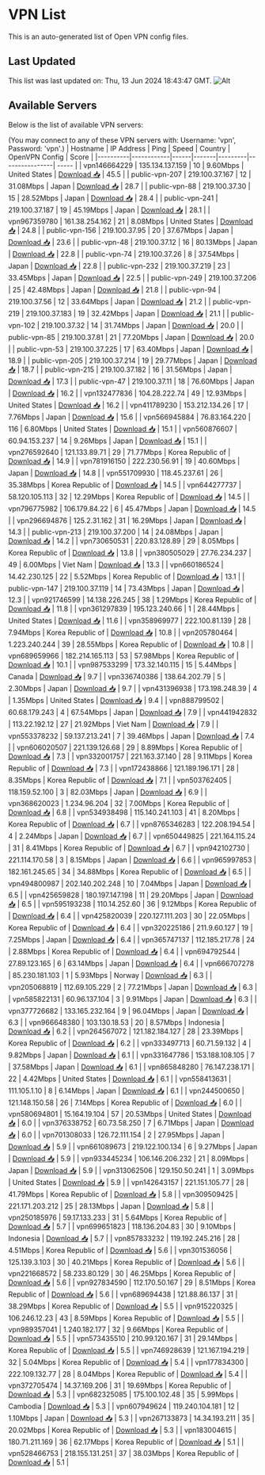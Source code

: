 # VPN List

This is an auto-generated list of Open VPN config files.

## Last Updated

This list was last updated on: Thu, 13 Jun 2024 18:43:47 GMT.
![Alt](https://repobeats.axiom.co/api/embed/186b98318ef1479477931607c1ad7d823f12451f.svg "Repobeats analytics image")

## Available Servers

Below is the list of available VPN servers:

(You may connect to any of these VPN servers with: Username: 'vpn', Password: 'vpn'.)
| Hostname | IP Address | Ping | Speed | Country | OpenVPN Config | Score |
|----------|------------|------|-------|---------|----------------| ----- |
| vpn146664229 | 135.134.137.159 | 10 | 9.60Mbps | United States | [Download 📥](./configs/server_0_US.ovpn) | 45.5 |
| public-vpn-207 | 219.100.37.167 | 12 | 31.08Mbps | Japan | [Download 📥](./configs/server_1_JP.ovpn) | 28.7 |
| public-vpn-88 | 219.100.37.30 | 15 | 28.52Mbps | Japan | [Download 📥](./configs/server_2_JP.ovpn) | 28.4 |
| public-vpn-241 | 219.100.37.187 | 19 | 45.19Mbps | Japan | [Download 📥](./configs/server_3_JP.ovpn) | 28.1 |
| vpn967359780 | 161.38.254.162 | 21 | 8.08Mbps | United States | [Download 📥](./configs/server_4_US.ovpn) | 24.8 |
| public-vpn-156 | 219.100.37.95 | 20 | 37.67Mbps | Japan | [Download 📥](./configs/server_5_JP.ovpn) | 23.6 |
| public-vpn-48 | 219.100.37.12 | 16 | 80.13Mbps | Japan | [Download 📥](./configs/server_6_JP.ovpn) | 22.8 |
| public-vpn-74 | 219.100.37.26 | 8 | 37.54Mbps | Japan | [Download 📥](./configs/server_7_JP.ovpn) | 22.8 |
| public-vpn-232 | 219.100.37.219 | 23 | 33.45Mbps | Japan | [Download 📥](./configs/server_8_JP.ovpn) | 22.5 |
| public-vpn-249 | 219.100.37.206 | 25 | 42.48Mbps | Japan | [Download 📥](./configs/server_9_JP.ovpn) | 21.8 |
| public-vpn-94 | 219.100.37.56 | 12 | 33.64Mbps | Japan | [Download 📥](./configs/server_10_JP.ovpn) | 21.2 |
| public-vpn-219 | 219.100.37.183 | 19 | 32.42Mbps | Japan | [Download 📥](./configs/server_11_JP.ovpn) | 21.1 |
| public-vpn-102 | 219.100.37.32 | 14 | 31.74Mbps | Japan | [Download 📥](./configs/server_12_JP.ovpn) | 20.0 |
| public-vpn-85 | 219.100.37.81 | 21 | 77.20Mbps | Japan | [Download 📥](./configs/server_13_JP.ovpn) | 20.0 |
| public-vpn-53 | 219.100.37.225 | 17 | 63.40Mbps | Japan | [Download 📥](./configs/server_14_JP.ovpn) | 18.9 |
| public-vpn-205 | 219.100.37.214 | 19 | 29.77Mbps | Japan | [Download 📥](./configs/server_15_JP.ovpn) | 18.7 |
| public-vpn-215 | 219.100.37.182 | 16 | 31.56Mbps | Japan | [Download 📥](./configs/server_16_JP.ovpn) | 17.3 |
| public-vpn-47 | 219.100.37.11 | 18 | 76.60Mbps | Japan | [Download 📥](./configs/server_17_JP.ovpn) | 16.2 |
| vpn132477836 | 104.28.222.74 | 49 | 12.93Mbps | United States | [Download 📥](./configs/server_18_US.ovpn) | 16.2 |
| vpn411789230 | 153.212.134.26 | 17 | 7.76Mbps | Japan | [Download 📥](./configs/server_19_JP.ovpn) | 15.6 |
| vpn566945884 | 76.83.164.220 | 116 | 6.80Mbps | United States | [Download 📥](./configs/server_20_US.ovpn) | 15.1 |
| vpn560876607 | 60.94.153.237 | 14 | 9.26Mbps | Japan | [Download 📥](./configs/server_21_JP.ovpn) | 15.1 |
| vpn276592640 | 121.133.89.71 | 29 | 71.77Mbps | Korea Republic of | [Download 📥](./configs/server_22_KR.ovpn) | 14.9 |
| vpn781916150 | 222.230.56.91 | 19 | 40.60Mbps | Japan | [Download 📥](./configs/server_23_JP.ovpn) | 14.8 |
| vpn551709930 | 118.45.237.61 | 26 | 35.38Mbps | Korea Republic of | [Download 📥](./configs/server_24_KR.ovpn) | 14.5 |
| vpn644277737 | 58.120.105.113 | 32 | 12.29Mbps | Korea Republic of | [Download 📥](./configs/server_25_KR.ovpn) | 14.5 |
| vpn796775982 | 106.179.84.22 | 6 | 45.47Mbps | Japan | [Download 📥](./configs/server_26_JP.ovpn) | 14.5 |
| vpn296694876 | 125.2.31.162 | 31 | 16.29Mbps | Japan | [Download 📥](./configs/server_27_JP.ovpn) | 14.3 |
| public-vpn-213 | 219.100.37.200 | 14 | 24.08Mbps | Japan | [Download 📥](./configs/server_28_JP.ovpn) | 14.2 |
| vpn730650531 | 220.83.128.89 | 29 | 8.05Mbps | Korea Republic of | [Download 📥](./configs/server_29_KR.ovpn) | 13.8 |
| vpn380505029 | 27.76.234.237 | 49 | 6.00Mbps | Viet Nam | [Download 📥](./configs/server_30_VN.ovpn) | 13.3 |
| vpn660186524 | 14.42.230.125 | 22 | 5.52Mbps | Korea Republic of | [Download 📥](./configs/server_31_KR.ovpn) | 13.1 |
| public-vpn-147 | 219.100.37.119 | 14 | 73.43Mbps | Japan | [Download 📥](./configs/server_32_JP.ovpn) | 12.3 |
| vpn921746599 | 14.138.226.245 | 38 | 1.29Mbps | Korea Republic of | [Download 📥](./configs/server_33_KR.ovpn) | 11.8 |
| vpn361297839 | 195.123.240.66 | 1 | 28.44Mbps | United States | [Download 📥](./configs/server_34_US.ovpn) | 11.6 |
| vpn358969977 | 222.100.81.139 | 28 | 7.94Mbps | Korea Republic of | [Download 📥](./configs/server_35_KR.ovpn) | 10.8 |
| vpn205780464 | 1.223.240.244 | 39 | 28.55Mbps | Korea Republic of | [Download 📥](./configs/server_36_KR.ovpn) | 10.8 |
| vpn689659966 | 182.214.165.113 | 53 | 57.98Mbps | Korea Republic of | [Download 📥](./configs/server_37_KR.ovpn) | 10.1 |
| vpn987533299 | 173.32.140.115 | 15 | 5.44Mbps | Canada | [Download 📥](./configs/server_38_CA.ovpn) | 9.7 |
| vpn336740386 | 138.64.202.79 | 5 | 2.30Mbps | Japan | [Download 📥](./configs/server_39_JP.ovpn) | 9.7 |
| vpn431396938 | 173.198.248.39 | 4 | 1.35Mbps | United States | [Download 📥](./configs/server_40_US.ovpn) | 9.4 |
| vpn888799502 | 60.68.179.243 | 4 | 67.54Mbps | Japan | [Download 📥](./configs/server_41_JP.ovpn) | 7.9 |
| vpn441942832 | 113.22.192.12 | 27 | 21.92Mbps | Viet Nam | [Download 📥](./configs/server_42_VN.ovpn) | 7.9 |
| vpn553378232 | 59.137.213.241 | 7 | 39.46Mbps | Japan | [Download 📥](./configs/server_43_JP.ovpn) | 7.4 |
| vpn606020507 | 221.139.126.68 | 29 | 8.89Mbps | Korea Republic of | [Download 📥](./configs/server_44_KR.ovpn) | 7.3 |
| vpn332001757 | 221.163.37.140 | 28 | 9.11Mbps | Korea Republic of | [Download 📥](./configs/server_45_KR.ovpn) | 7.3 |
| vpn172438866 | 121.189.196.171 | 28 | 8.35Mbps | Korea Republic of | [Download 📥](./configs/server_46_KR.ovpn) | 7.1 |
| vpn503762405 | 118.159.52.100 | 3 | 82.03Mbps | Japan | [Download 📥](./configs/server_47_JP.ovpn) | 6.9 |
| vpn368620023 | 1.234.96.204 | 32 | 7.00Mbps | Korea Republic of | [Download 📥](./configs/server_48_KR.ovpn) | 6.8 |
| vpn534938498 | 115.140.241.103 | 41 | 8.20Mbps | Korea Republic of | [Download 📥](./configs/server_49_KR.ovpn) | 6.7 |
| vpn8765346283 | 122.208.194.54 | 4 | 2.24Mbps | Japan | [Download 📥](./configs/server_50_JP.ovpn) | 6.7 |
| vpn650449825 | 221.164.115.24 | 31 | 8.41Mbps | Korea Republic of | [Download 📥](./configs/server_51_KR.ovpn) | 6.7 |
| vpn942102730 | 221.114.170.58 | 3 | 8.15Mbps | Japan | [Download 📥](./configs/server_52_JP.ovpn) | 6.6 |
| vpn965997853 | 182.161.245.65 | 34 | 34.88Mbps | Korea Republic of | [Download 📥](./configs/server_53_KR.ovpn) | 6.5 |
| vpn494800987 | 202.140.202.248 | 10 | 7.04Mbps | Japan | [Download 📥](./configs/server_54_JP.ovpn) | 6.5 |
| vpn425659828 | 180.197.147.198 | 11 | 29.20Mbps | Japan | [Download 📥](./configs/server_55_JP.ovpn) | 6.5 |
| vpn595193238 | 110.14.252.60 | 36 | 9.12Mbps | Korea Republic of | [Download 📥](./configs/server_56_KR.ovpn) | 6.4 |
| vpn425820039 | 220.127.111.203 | 30 | 22.05Mbps | Korea Republic of | [Download 📥](./configs/server_57_KR.ovpn) | 6.4 |
| vpn320225186 | 211.9.60.127 | 19 | 7.25Mbps | Japan | [Download 📥](./configs/server_58_JP.ovpn) | 6.4 |
| vpn365747137 | 112.185.217.78 | 24 | 2.88Mbps | Korea Republic of | [Download 📥](./configs/server_59_KR.ovpn) | 6.4 |
| vpn694792544 | 27.89.123.165 | 6 | 63.14Mbps | Japan | [Download 📥](./configs/server_60_JP.ovpn) | 6.4 |
| vpn666707278 | 85.230.181.103 | 1 | 5.93Mbps | Norway | [Download 📥](./configs/server_61_NO.ovpn) | 6.3 |
| vpn205068819 | 112.69.105.229 | 2 | 77.21Mbps | Japan | [Download 📥](./configs/server_62_JP.ovpn) | 6.3 |
| vpn585822131 | 60.96.137.104 | 3 | 9.91Mbps | Japan | [Download 📥](./configs/server_63_JP.ovpn) | 6.3 |
| vpn377726682 | 133.165.232.164 | 9 | 96.04Mbps | Japan | [Download 📥](./configs/server_64_JP.ovpn) | 6.3 |
| vpn966648380 | 103.130.18.53 | 20 | 8.57Mbps | Indonesia | [Download 📥](./configs/server_65_ID.ovpn) | 6.2 |
| vpn264567072 | 121.182.184.127 | 28 | 23.39Mbps | Korea Republic of | [Download 📥](./configs/server_66_KR.ovpn) | 6.2 |
| vpn333497713 | 60.71.59.132 | 4 | 9.82Mbps | Japan | [Download 📥](./configs/server_67_JP.ovpn) | 6.1 |
| vpn331647786 | 153.188.108.105 | 7 | 37.58Mbps | Japan | [Download 📥](./configs/server_68_JP.ovpn) | 6.1 |
| vpn865848280 | 76.147.238.171 | 22 | 4.42Mbps | United States | [Download 📥](./configs/server_69_US.ovpn) | 6.1 |
| vpn558413631 | 111.105.1.10 | 8 | 6.14Mbps | Japan | [Download 📥](./configs/server_70_JP.ovpn) | 6.1 |
| vpn244500650 | 121.148.150.58 | 26 | 7.14Mbps | Korea Republic of | [Download 📥](./configs/server_71_KR.ovpn) | 6.0 |
| vpn580694801 | 15.164.19.104 | 57 | 20.53Mbps | United States | [Download 📥](./configs/server_72_US.ovpn) | 6.0 |
| vpn376338752 | 60.73.58.250 | 7 | 6.71Mbps | Japan | [Download 📥](./configs/server_73_JP.ovpn) | 6.0 |
| vpn701308033 | 126.72.111.154 | 2 | 27.95Mbps | Japan | [Download 📥](./configs/server_74_JP.ovpn) | 5.9 |
| vpn661089673 | 219.122.100.134 | 6 | 9.27Mbps | Japan | [Download 📥](./configs/server_75_JP.ovpn) | 5.9 |
| vpn933445234 | 106.146.206.232 | 21 | 8.09Mbps | Japan | [Download 📥](./configs/server_76_JP.ovpn) | 5.9 |
| vpn313062506 | 129.150.50.241 | 1 | 3.09Mbps | United States | [Download 📥](./configs/server_77_US.ovpn) | 5.9 |
| vpn142643157 | 221.151.105.77 | 28 | 41.79Mbps | Korea Republic of | [Download 📥](./configs/server_78_KR.ovpn) | 5.8 |
| vpn309509425 | 221.171.203.212 | 25 | 28.13Mbps | Japan | [Download 📥](./configs/server_79_JP.ovpn) | 5.8 |
| vpn250185976 | 59.17.133.233 | 31 | 5.64Mbps | Korea Republic of | [Download 📥](./configs/server_80_KR.ovpn) | 5.7 |
| vpn699651823 | 118.136.204.83 | 30 | 9.10Mbps | Indonesia | [Download 📥](./configs/server_81_ID.ovpn) | 5.7 |
| vpn857833232 | 119.192.245.216 | 28 | 4.51Mbps | Korea Republic of | [Download 📥](./configs/server_82_KR.ovpn) | 5.6 |
| vpn301536056 | 125.139.3.103 | 30 | 40.21Mbps | Korea Republic of | [Download 📥](./configs/server_83_KR.ovpn) | 5.6 |
| vpn221668572 | 58.233.80.129 | 30 | 46.25Mbps | Korea Republic of | [Download 📥](./configs/server_84_KR.ovpn) | 5.6 |
| vpn927834590 | 112.170.50.167 | 29 | 8.51Mbps | Korea Republic of | [Download 📥](./configs/server_85_KR.ovpn) | 5.6 |
| vpn689694438 | 121.88.86.137 | 31 | 38.29Mbps | Korea Republic of | [Download 📥](./configs/server_86_KR.ovpn) | 5.5 |
| vpn915220325 | 106.246.12.23 | 43 | 8.59Mbps | Korea Republic of | [Download 📥](./configs/server_87_KR.ovpn) | 5.5 |
| vpn989357041 | 1.240.182.177 | 32 | 9.66Mbps | Korea Republic of | [Download 📥](./configs/server_88_KR.ovpn) | 5.5 |
| vpn573435510 | 210.99.120.167 | 31 | 29.14Mbps | Korea Republic of | [Download 📥](./configs/server_89_KR.ovpn) | 5.5 |
| vpn746928639 | 121.167.194.219 | 32 | 5.04Mbps | Korea Republic of | [Download 📥](./configs/server_90_KR.ovpn) | 5.4 |
| vpn177834300 | 222.109.132.77 | 28 | 8.04Mbps | Korea Republic of | [Download 📥](./configs/server_91_KR.ovpn) | 5.4 |
| vpn372705474 | 14.37.169.206 | 31 | 19.69Mbps | Korea Republic of | [Download 📥](./configs/server_92_KR.ovpn) | 5.3 |
| vpn682325085 | 175.100.102.48 | 35 | 5.99Mbps | Cambodia | [Download 📥](./configs/server_93_KH.ovpn) | 5.3 |
| vpn607949624 | 119.240.104.181 | 12 | 1.10Mbps | Japan | [Download 📥](./configs/server_94_JP.ovpn) | 5.3 |
| vpn267133873 | 14.34.193.211 | 35 | 20.02Mbps | Korea Republic of | [Download 📥](./configs/server_95_KR.ovpn) | 5.3 |
| vpn183004615 | 180.71.211.169 | 36 | 62.17Mbps | Korea Republic of | [Download 📥](./configs/server_96_KR.ovpn) | 5.1 |
| vpn528466753 | 218.155.131.251 | 37 | 38.03Mbps | Korea Republic of | [Download 📥](./configs/server_97_KR.ovpn) | 5.1 |
